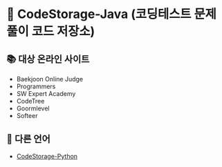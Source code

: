 # :deciduous_tree: CodeStorage-Java (코딩테스트 문제 풀이 코드 저장소)

## 📚 대상 온라인 사이트
* Baekjoon Online Judge
* Programmers
* SW Expert Academy
* CodeTree
* Goormlevel
* Softeer

## 📝 다른 언어
* [CodeStorage-Python](https://github.com/B2SIC/CodeStorage)
